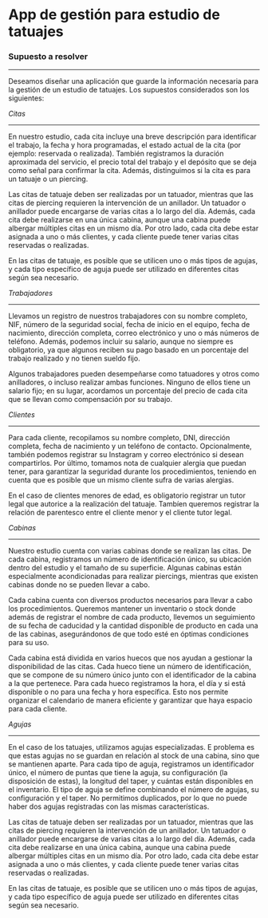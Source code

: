 # App de gestión para estudio de tatuajes

### Supuesto a resolver
___
Deseamos diseñar una aplicación que guarde la información necesaria para la gestión
de un estudio de tatuajes. Los supuestos considerados son los siguientes:

*Citas*
___

En nuestro estudio, cada cita incluye una breve descripción para identificar el trabajo, la fecha y hora programadas, el estado actual de la cita (por ejemplo: reservada o realizada). También registramos la duración aproximada del servicio, el precio total del trabajo y el depósito que se deja como señal para confirmar la cita. Además, distinguimos si la cita es para un tatuaje o un piercing.

Las citas de tatuaje deben ser realizadas por un tatuador, mientras que las citas de piercing requieren la intervención de un anillador. Un tatuador o anillador puede encargarse de varias citas a lo largo del día. Además, cada cita debe realizarse en una única cabina, aunque una cabina puede albergar múltiples citas en un mismo día. Por otro lado, cada cita debe estar asignada a uno o más clientes, y cada cliente puede tener varias citas reservadas o realizadas.

En las citas de tatuaje, es posible que se utilicen uno o más tipos de agujas, y cada tipo específico de aguja puede ser utilizado en diferentes citas según sea necesario.

*Trabajadores*
___
Llevamos un registro de nuestros trabajadores con su nombre completo, NIF, número de la seguridad social, fecha de inicio en el equipo, fecha de nacimiento, dirección completa, correo electrónico y uno o más números de teléfono. Además, podemos incluir su salario, aunque no siempre es obligatorio, ya que algunos reciben su pago basado en un porcentaje del trabajo realizado y no tienen sueldo fijo.

Algunos trabajadores pueden desempeñarse como tatuadores y otros como anilladores, o incluso realizar ambas funciones. Ninguno de ellos tiene un salario fijo; en su lugar, acordamos un porcentaje del precio de cada cita que se llevan como compensación por su trabajo.

*Clientes*
___
Para cada cliente, recopilamos su nombre completo, DNI, dirección completa, fecha de nacimiento y un teléfono de contacto. Opcionalmente, también podemos registrar su Instagram y correo electrónico si desean compartirlos. Por último, tomamos nota de cualquier alergia que puedan tener, para garantizar la seguridad durante los procedimientos, teniendo en cuenta que es posible que un mismo cliente sufra de varias alergias.

En el caso de clientes menores de edad, es obligatorio registrar un tutor legal que autorice a la realización del tatuaje. Tambíen queremos registrar la relación de parentesco entre el cliente menor y el cliente tutor legal.

*Cabinas*
___
Nuestro estudio cuenta con varias cabinas donde se realizan las citas. De cada cabina, registramos un número de identificación único, su ubicación dentro del estudio y el tamaño de su superficie. Algunas cabinas están especialmente acondicionadas para realizar piercings, mientras que existen cabinas donde no se pueden llevar a cabo.

Cada cabina cuenta con diversos productos necesarios para llevar a cabo los procedimientos. Queremos mantener un inventario o stock donde además de registrar el nombre de cada producto, llevemos un seguimiento de su fecha de caducidad y la cantidad disponible de producto en cada una de las cabinas, asegurándonos de que todo esté en óptimas condiciones para su uso.

Cada cabina está dividida en varios huecos que nos ayudan a gestionar la disponibilidad de las citas. Cada hueco tiene un número de identificación, que se compone de su número único junto con el identificador de la cabina a la que pertenece. Para cada hueco registramos la hora, el día y si está disponible o no para una fecha y hora específica. Esto nos permite organizar el calendario de manera eficiente y garantizar que haya espacio para cada cliente.


*Agujas*
___

En el caso de los tatuajes, utilizamos agujas especializadas. E problema es que estas agujas no se guardan en relación al stock de una cabina, sino que se mantienen aparte. Para cada tipo de aguja, registramos un identificador único, el número de puntas que tiene la aguja, su configuración (la disposición de estas), la longitud del taper, y cuántas están disponibles en el inventario. El tipo de aguja se define combinando el número de agujas, su configuración y el taper. No permitimos duplicados, por lo que no puede haber dos agujas registradas con las mismas características.


Las citas de tatuaje deben ser realizadas por un tatuador, mientras que las citas de piercing requieren la intervención de un anillador. Un tatuador o anillador puede encargarse de varias citas a lo largo del día. Además, cada cita debe realizarse en una única cabina, aunque una cabina puede albergar múltiples citas en un mismo día. Por otro lado, cada cita debe estar asignada a uno o más clientes, y cada cliente puede tener varias citas reservadas o realizadas.

En las citas de tatuaje, es posible que se utilicen uno o más tipos de agujas, y cada tipo específico de aguja puede ser utilizado en diferentes citas según sea necesario.